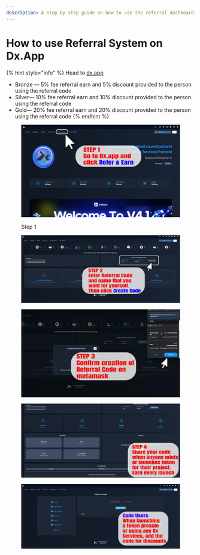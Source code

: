 ```yaml
---
description: A step by step guide on how to use the referral dashboard
---
```


# How to use Referral System on Dx.App

{% hint style="info" %}
Head to [dx.app](https://dx.app)

* Bronze — 5% fee referral earn and 5% discount provided to the person using the referral code
* Silver— 10% fee referral earn and 10% discount provided to the person using the referral code
* Gold— 20% fee referral earn and 20% discount provided to the person using the referral code
{% endhint %}

<figure><img src="../.gitbook/assets/image.png" alt=""><figcaption><p>Step 1</p></figcaption></figure>

<figure><img src="../.gitbook/assets/image (14).png" alt=""><figcaption></figcaption></figure>

<figure><img src="../.gitbook/assets/image (1).png" alt=""><figcaption></figcaption></figure>

<figure><img src="../.gitbook/assets/image (4).png" alt=""><figcaption></figcaption></figure>

<figure><img src="../.gitbook/assets/image (6).png" alt=""><figcaption></figcaption></figure>
